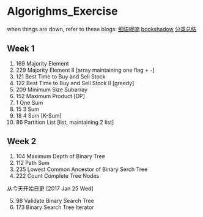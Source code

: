 # Algorighms_Exercise

when things are down, refer to these blogs:
[细语呢喃](https://www.hrwhisper.me/?s=partition&submit=Search)
[bookshadow](http://bookshadow.com/leetcode/)
[分类总结](http://blog.csdn.net/linhuanmars/article/category/2336231)

## Week 1
1. 169 Majority Element
2. 229 Majority Element II [array maintaining one flag + -]
3. 121 Best Time to Buy and Sell Stock
4. 122 Best Time to Buy and Sell Stock II [greedy]
5. 209 Minimum Size Subarray
6. 152 Maximum Product [DP]
7. 1 One Sum
8. 15 3 Sum
9. 18 4 Sum [K-Sum]
10. 86 Partition List [list, maintaining 2 list]

## Week 2
1. 104 Maximum Depth of Binary Tree
2. 112 Path Sum
3. 235 Lowest Common Ancestor of Binary Serch Tree
4. 222 Count Complete Tree Nodes

从今天开始日更
[2017 Jan 25 Wed]

5. 98 Validate Binary Search Tree
6. 173 Binary Search Tree Iterator
